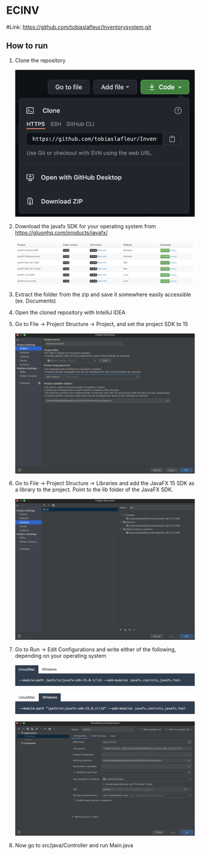 # ECINV

#Link: https://github.com/tobiaslafleur/Inventorysystem.git

## How to run
1. Clone the repository<br/><br/>
![Screenshot](src/resources/images/readme/clone.png)

2. Download the javafx SDK for your operating system from https://gluonhq.com/products/javafx/<br/><br/>
![Screenshot](src/resources/images/readme/download_sdk.png)

3. Extract the folder from the zip and save it somewhere easily accessible (ex. Documents)

4. Open the cloned repository with IntelliJ IDEA

5. Go to File -> Project Structure -> Project, and set the project SDK to 15<br/><br/>
![Screenshot](src/resources/images/readme/sdk15.png)

6. Go to File -> Project Structure -> Libraries and add the JavaFX 15 SDK as a library to the project. Point to the lib folder of the JavaFX SDK.<br/><br/>
![Screenshot](src/resources/images/readme/library.png)

7. Go to Run -> Edit Configurations and write either of the following, depending on your operating system<br/><br/>
![Screenshot](src/resources/images/readme/linux_mac.png)<br/><br/>
![Screenshot](src/resources/images/readme/windows.png)<br/><br/>
![Screenshot](src/resources/images/readme/vm_options.png)

8. Now go to src/java/Controller and run Main.java